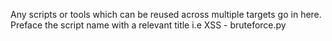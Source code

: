 Any scripts or tools which can be reused across multiple targets go in here. Preface the script name with a relevant title i.e XSS - bruteforce.py
